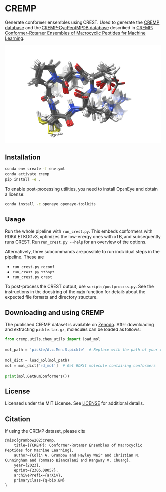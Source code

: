 # CREMP

Generate conformer ensembles using CREST. Used to generate the [CREMP database](https://zenodo.org/doi/10.5281/zenodo.7931444) and the [CREMP-CycPeptMPDB database](https://zenodo.org/doi/10.5281/zenodo.10798261) described in [CREMP: Conformer-Rotamer Ensembles of Macrocyclic Peptides for Machine Learning](https://arxiv.org/abs/2305.08057).

![cover](assets/cremp.png)

## Installation

```bash
conda env create -f env.yml
conda activate cremp
pip install -e .
```

To enable post-processing utilities, you need to install OpenEye and obtain a license:
```bash
conda install -c openeye openeye-toolkits
```

## Usage

Run the whole pipeline with `run_crest.py`. This embeds conformers with RDKit ETKDGv3, optimizes the low-energy ones with xTB, and subsequently runs CREST. Run `run_crest.py --help` for an overview of the options.

Alternatively, three subcommands are possible to run individual steps in the pipeline. These are

- `run_crest.py rdconf`
- `run_crest.py xtbopt`
- `run_crest.py crest`

To post-process the CREST output, use `scripts/postprocess.py`. See the instructions in the docstring of the `main` function for details about the expected file formats and directory structure.

## Downloading and using CREMP

The published CREMP dataset is available on [Zenodo](https://zenodo.org/doi/10.5281/zenodo.7931444). After downloading and extracting `pickle.tar.gz`, molecules can be loaded as follows:

```python
from cremp.utils.chem_utils import load_mol

mol_path = 'pickle/A.c.Men.S.pickle'  # Replace with the path of your choice

mol_dict = load_mol(mol_path)
mol = mol_dict['rd_mol']  # Get RDKit molecule containing conformers

print(mol.GetNumConformers())
```

## License

Licensed under the MIT License. See [LICENSE](LICENSE) for additional details.

## Citation

If using the CREMP dataset, please cite

```
@misc{grambow2023cremp,
    title={{CREMP}: Conformer-Rotamer Ensembles of Macrocyclic Peptides for Machine Learning}, 
    author={Colin A. Grambow and Hayley Weir and Christian N. Cunningham and Tommaso Biancalani and Kangway V. Chuang},
    year={2023},
    eprint={2305.08057},
    archivePrefix={arXiv},
    primaryClass={q-bio.BM}
}
```
